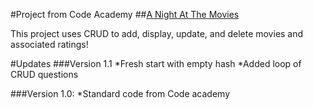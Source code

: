 #Project from Code Academy
##[A Night At The Movies](http://www.codecademy.com/courses/ruby-beginner-en-0i8v1/0/1?curriculum_id=5059f8619189a5000201fbcb)

This project uses CRUD to add, display, update, and delete movies and associated ratings!

#Updates
###Version 1.1
*Fresh start with empty hash
*Added loop of CRUD questions

###Version 1.0:
*Standard code from Code academy